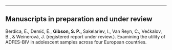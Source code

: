 ---
Manuscripts in preparation and under review 
------ 

Berdica, E., Demić, E., <b> Gibson, S. P., </b> Sakelariev, I., Van Reyn, C., Većkalov, B., & Weinerová, J. (registered report under review.). Examining the utility of ADFES-BIV in adolescent samples across four European countries. 
